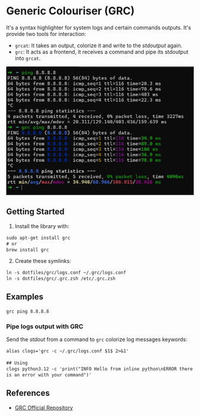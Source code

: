 # Generic Colouriser (GRC)

It's a syntax highlighter for system logs and certain commands outputs. It's provide two tools for interaction:

- `grcat`: It takes an output, colorize it and write to the _stdoutput_ again.
- `grc`: It acts as a frontend, it receives a command and pipe its stdoutput into `grcat`.

![grc command example](../assets/images/image.png)

## Getting Started

1. Install the library with:

```shell
sudo apt-get install grc
# or
brew install grc
```

2. Create these symlinks:

```shell
ln -s dotfiles/grc/logs.conf ~/.grc/logs.conf
ln -s dotfiles/grc/.grc.zsh /etc/.grc.zsh
```

## Examples

```shell
grc ping 8.8.8.8
```

### Pipe logs output with GRC

Send the _stdout_ from a command to `grc` colorize log messages keywords:

```shell
alias clogs='grc -c ~/.grc/logs.conf $1$ 2>&1'

## Using
clogs python3.12 -c 'print("INFO Hello from inline python\nERROR there is an error with your command")'
```

## References

- [GRC Official Repository](https://github.com/garabik/grc)
